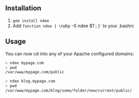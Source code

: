 ## Installation

1. `gem install ndee`
2. Add `function ndee { \`ruby -S ndee $1\`; }` to your .bashrc

## Usage

You can now cd into any of your Apache configured domains:

```sh
> ndee mypage.com
> pwd
/var/www/mypage.com/public

> ndee blog.mypage.com
> pwd
/var/www/mypage.com/blog/some/folder/new/current/public/
```
